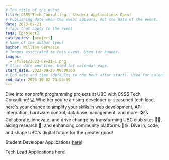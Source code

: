 ```yaml
---
# The title of the event
title: CSSS Tech Consulting - Student Applications Open!
# Publishing date when the event appears, not the date of the event.
date: 2023-09-21
# Tags that apply to the event
tags: [project]
categories: [project]
# Name of the author (you)
author: William Gervasio
# Images associated to this event. Used for banner.
images:
  - /files/2023-09-21-1.png
# Start date and time. Used for calendar page.
start_date: 2023-09-20 00:00:00
# End date and time (defaults to one hour after start). Used for calendar page.
end_date: 2023-10-02 23:59:59
---
```


Dive into nonprofit programming projects at UBC with CSSS Tech Consulting! 💻 Whether you're a rising developer or seasoned tech lead, here's your chance to amplify your skills in web development, API integration, hardware control, database management, and more! 🛠🔍 Collaborate, innovate, and drive change by transforming UBC club sites 🎾🍜, aiding research 🔬, and enhancing community platforms 🏐🩸. Dive in, code, and shape UBC's digital future for the greater good!

Student Developer Applications [here](https://docs.google.com/forms/d/e/1FAIpQLSc5AXwbVc_e1cxwX79eyEW7hUogARknzOueiWdiYlWMvJt1VA/viewform)!

Tech Lead Applications [here](https://docs.google.com/forms/d/e/1FAIpQLSezXMPgRXdo01Bbl50zIGfiGIMKJmyAKdymMu3IZllgLGPX4A/viewform)! 
